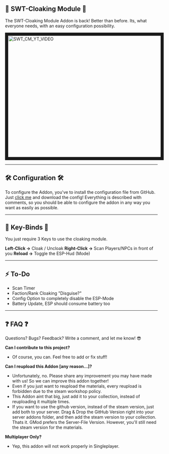 ## 🌌 SWT-Cloaking Module 🌌
The SWT-Cloaking Module Addon is back! Better than before.
Its, what everyone needs, with an easy configuration possibility.

<a href="http://www.youtube.com/watch?feature=player_embedded&v=7zrej11xlgg
" target="_blank"><img src="http://img.youtube.com/vi/7zrej11xlgg/0.jpg" 
alt="SWT_CM_YT_VIDEO" width="600" height="400" border="10" /></a>

---

## 🛠️ Configuration 🛠️
To configure the Addon, you've to install the configuration file from GitHub.
Just [click me](https://github.com/Speedcup/SWT-CM/tree/main/swt_cm_config/lua/swt_cm_config/) and download the config!
Everything is described with comments, so you should be able to configure the addon in any way you want as easily as possible.

---

## 🔑 Key-Binds 🔑
You just require 3 Keys to use the cloaking module.

**Left-Click →** Cloak / Uncloak
**Right-Click →** Scan Players/NPCs in front of you
**Reload →** Toggle the ESP-Hud (Mode)

---

## ⚡ To-Do
- Scan Timer
- Faction/Rank Cloaking "Disguise?"
- Config Option to completely disable the ESP-Mode
- Battery Update, ESP should consume battery too

---

## ❓ FAQ  ❓
Questions? Bugs? Feedback? Write a comment, and let me know! 😎

**Can I contribute to this project?**
- Of course, you can. Feel free to add or fix stuff!

**Can I reupload this Addon [any reason...]?**
- Unfortunately, no. Please share any improvement you may have made with us! So we can improve this addon together!
- Even if you just want to reupload the materials, every reupload is forbidden due to the steam workshop policy.
- This Addon aint that big, just add it to your collection, instead of reuploading it multiple times.
- If you want to use the github version, instead of the steam version, just add both to your server. Drag & Drop the GitHub Version right into your server addons folder, and then add the steam version to your collection. Thats it. GMod prefers the Server-File Version. However, you'll still need the steam version for the materials.

**Multiplayer Only?**
- Yep, this addon will not work properly in Singleplayer.
